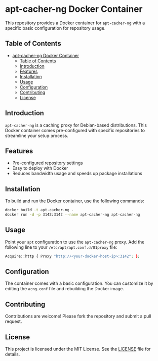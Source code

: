 # apt-cacher-ng Docker Container

This repository provides a Docker container for `apt-cacher-ng` with a specific basic configuration for repository usage.

## Table of Contents

- [apt-cacher-ng Docker Container](#apt-cacher-ng-docker-container)
  - [Table of Contents](#table-of-contents)
  - [Introduction](#introduction)
  - [Features](#features)
  - [Installation](#installation)
  - [Usage](#usage)
  - [Configuration](#configuration)
  - [Contributing](#contributing)
  - [License](#license)

## Introduction

`apt-cacher-ng` is a caching proxy for Debian-based distributions. This Docker container comes pre-configured with specific repositories to streamline your setup process.

## Features

- Pre-configured repository settings
- Easy to deploy with Docker
- Reduces bandwidth usage and speeds up package installations

## Installation

To build and run the Docker container, use the following commands:

```sh
docker build -t apt-cacher-ng .
docker run -d -p 3142:3142 --name apt-cacher-ng apt-cacher-ng
```

## Usage

Point your `apt` configuration to use the `apt-cacher-ng` proxy. Add the following line to your `/etc/apt/apt.conf.d/01proxy` file:

```sh
Acquire::http { Proxy "http://<your-docker-host-ip>:3142"; };
```

## Configuration

The container comes with a basic configuration. You can customize it by editing the `acng.conf` file and rebuilding the Docker image.

## Contributing

Contributions are welcome! Please fork the repository and submit a pull request.

## License

This project is licensed under the MIT License. See the [LICENSE](LICENSE) file for details.